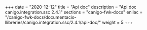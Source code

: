+++
date        = "2020-12-12"
title       = "Api doc"
description = "Api doc canigo.integration.ssc 2.4.1"
sections    = "canigo-fwk-docs"
enllac		= "/canigo-fwk-docs/documentacio-llibreries/canigo.integration.ssc/2.4.1/api-doc/"
weight		= 5
+++
